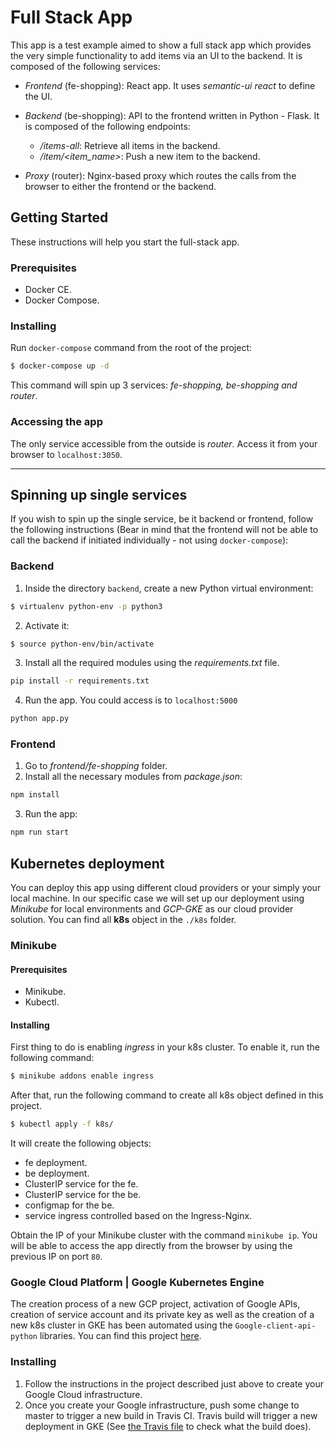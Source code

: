 # Full Stack App
This app is a test example aimed to show a full stack app which provides the very simple functionality to add items via an UI to the backend. It is composed of the following services:
* *Frontend* (fe-shopping): React app. It uses *semantic-ui react* to define the UI. 
* *Backend* (be-shopping): API to the frontend written in Python - Flask. It is composed of the following endpoints:

  * */items-all*: Retrieve all items in the backend.
  * */item/<item_name>*: Push a new item to the backend. 
* *Proxy* (router): Nginx-based proxy which routes the calls from the browser to either the frontend or the backend.

## Getting Started
These instructions will help you start the full-stack app.

### Prerequisites
* Docker CE.
* Docker Compose.

### Installing
Run `docker-compose` command from the root of the project:
``` sh
$ docker-compose up -d
```
This command will spin up 3 services: *fe-shopping, be-shopping and router*.

### Accessing the app
The only service accessible from the outside is *router*. Access it from your browser to `localhost:3050`.

---
## Spinning up single services
If you wish to spin up the single service, be it backend or frontend, follow the following instructions (Bear in mind that the frontend will not be able to call the backend if initiated individually - not using `docker-compose`):
### Backend
1. Inside the directory `backend`, create a new Python virtual environment:
```sh
$ virtualenv python-env -p python3
```
2. Activate it:
```sh
$ source python-env/bin/activate
```
3. Install all the required modules using the *requirements.txt* file.
```sh
pip install -r requirements.txt
```
4. Run the app. You could access is to `localhost:5000`
```sh
python app.py
```

### Frontend
1. Go to *frontend/fe-shopping* folder.
2. Install all the necessary modules from *package.json*:
```sh
npm install
```
3. Run the app:
```sh
npm run start
```

## Kubernetes deployment
You can deploy this app using different cloud providers or your simply your local machine. In our specific case we will set up our deployment using *Minikube* for local environments and *GCP-GKE* as our cloud provider solution.
You can find all **k8s** object in the `./k8s` folder.
### Minikube
#### Prerequisites
+ Minikube.
+ Kubectl.
#### Installing
First thing to do is enabling *ingress* in your k8s cluster. To enable it, run the following command:
```sh
$ minikube addons enable ingress
````
 
After that, run the following command to create all k8s object defined in this project.
```sh
$ kubectl apply -f k8s/
```
It will create the following objects:
+ fe deployment.
+ be deployment.
+ ClusterIP service for the fe.
+ ClusterIP service for the be.
+ configmap for the be.
+ service ingress controlled based on the Ingress-Nginx.

Obtain the IP of your Minikube cluster with the command `minikube ip`.
You will be able to access the app directly from the browser by using the previous IP on port `80`.

### Google Cloud Platform | Google Kubernetes Engine
The creation process of a new GCP project, activation of Google APIs, creation of service account and its private key as well as the creation of a new k8s cluster in GKE has been automated using the `Google-client-api-python` libraries. You can find this project [here](https://github.com/crileroro/GCP-GKE). 
### Installing
1. Follow the instructions in the project described just above to create your Google Cloud infrastructure.
2. Once you create your Google infrastructure, push some change to master to trigger a new build in Travis CI. Travis build will trigger a new deployment in GKE (See [the Travis file](.travis.yml) to check what the build does).



